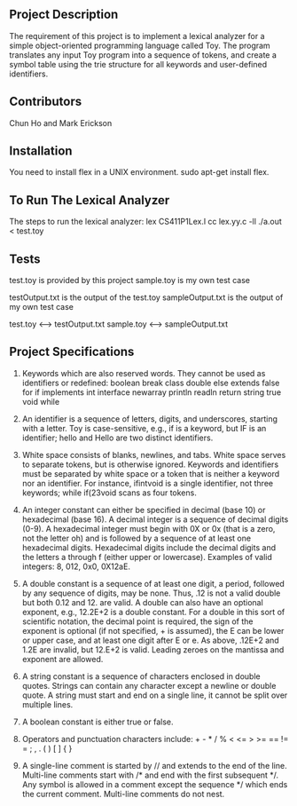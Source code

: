 ## Project Description

The requirement of this project is to implement a lexical analyzer for a simple object-oriented programming language called Toy. The program translates any input Toy program into a sequence of tokens, and create a symbol table using the trie structure for all keywords and user-defined identifiers. 

## Contributors

Chun Ho and Mark Erickson

## Installation

You need to install flex in a UNIX environment. sudo apt-get install flex. 

## To Run The Lexical Analyzer

The steps to run the lexical analyzer:
 lex CS411P1Lex.l
 cc lex.yy.c -ll
 ./a.out < test.toy

## Tests

test.toy is provided by this project
sample.toy is my own test case

testOutput.txt is the output of the test.toy
sampleOutput.txt is the output of my own test case

test.toy <--> testOutput.txt
sample.toy <--> sampleOutput.txt

## Project Specifications

1. Keywords which are also reserved words. They cannot be used as identifiers or redefined:
  boolean break class double else extends false for
  if implements int interface newarray println readln
  return string true void while
    
2. An identifier is a sequence of letters, digits, and underscores, starting with a letter. Toy is case-sensitive, e.g., if is a keyword, but IF is an identifier; hello and Hello are two distinct identifiers.

3. White space consists of blanks, newlines, and tabs. White space serves to separate tokens, but is otherwise ignored. Keywords and identifiers must be separated by white space or a token that is neither a keyword nor an identifier. For instance, ifintvoid is a single identifier, not three keywords; while if(23void scans as four tokens.

4. An integer constant can either be specified in decimal (base 10) or hexadecimal (base 16). A decimal integer is a sequence of decimal digits (0-9). A hexadecimal integer must begin with 0X or 0x (that is a zero, not the letter oh) and is followed by a sequence of at least one hexadecimal digits. Hexadecimal digits include the decimal digits and the letters a through f (either upper or lowercase). Examples of valid integers: 8, 012, 0x0, 0X12aE.

5. A double constant is a sequence of at least one digit, a period, followed by any sequence of digits, may be none. Thus, .12 is not a valid double but both 0.12 and 12. are valid. A double can also have an optional exponent, e.g., 12.2E+2 is a double constant. For a double in this sort of scientific notation, the decimal point is required, the sign of the exponent is optional (if not specified, + is assumed), the E can be lower or upper case, and at least one digit after E or e. As above, .12E+2 and 1.2E are invalid, but 12.E+2 is valid. Leading zeroes on the mantissa and exponent are allowed.

6. A string constant is a sequence of characters enclosed in double quotes. Strings can contain any character except a newline or double quote. A string must start and end on a single line, it cannot be split over multiple lines.

7. A boolean constant is either true or false.

8. Operators and punctuation characters include:
  \+   -   *   /   %   <   <=   >   >=   ==  !=   =   ;   ,   .   (   )   [   ]   {   }

9. A single-line comment is started by // and extends to the end of the line. Multi-line comments start with /* and end with the first subsequent */. Any symbol is allowed in a comment except the sequence */ which ends the current comment. Multi-line comments do not nest.
